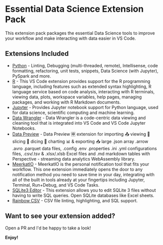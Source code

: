 # Essential Data Science Extension Pack

This extension pack packages the essential Data Science tools to improve your workflow and make interacting with data easier in VS Code.

## Extensions Included

* [Python](https://marketplace.visualstudio.com/items?itemName=ms-python.python) - Linting, Debugging (multi-threaded, remote), Intellisense, code formatting, refactoring, unit tests, snippets, Data Science (with Jupyter), PySpark and more.
* [R](https://marketplace.visualstudio.com/items?itemName=REditorSupport.r) - This VS Code extension provides support for the R programming language, including features such as extended syntax highlighting, R language service based on code analysis, interacting with R terminals, viewing data, plots, workspace variables, help pages, managing packages, and working with R Markdown documents.
* [Jupyter](https://marketplace.visualstudio.com/items?itemName=ms-toolsai.jupyter) - Provides Jupyter notebook support for Python language, used for data science, scientific computing and machine learning.
* [Data Wrangler](https://marketplace.visualstudio.com/items?itemName=ms-toolsai.datawrangler) - Data Wrangler is a code-centric data viewing and cleaning tool that is integrated into VS Code and VS Code Jupyter Notebooks.
* [Data Preview](https://marketplace.visualstudio.com/items?itemName=RandomFractalsInc.vscode-data-preview) - Data Preview 🈸 extension for importing 📤 viewing 🔎 slicing 🔪 dicing 🎲 charting 📊 & exporting 📥 large .json array .arrow .avro .parquet data files, .config .env .properties .ini .yml configurations files, .csv/.tsv & .xlsx/.xlsb Excel files and .md markdown tables with Perspective - streaming data analytics WebAssembly library.
* [MeerkatIO](https://marketplace.visualstudio.com/items?itemName=MeerkatIO.meerkatio) - MeerkatIO is the personal notification tool that fits your workflow. This one extension immediately opens the door to any notification method you need to save time in your day, integrating with all of the built in tools already at your fingertips including Jupyter, Terminal, Run+Debug, and VS Code Tasks.
* [SQLite3 Editor](https://marketplace.visualstudio.com/items?itemName=yy0931.vscode-sqlite3-editor) - This extension allows you to edit SQLite 3 files without having to write SQL queries. Open SQLite databases like Excel sheets.
* [Rainbow CSV](https://marketplace.visualstudio.com/items?itemName=mechatroner.rainbow-csv) - CSV file linting, highlighting, and SQL support.

## Want to see your extension added?

Open a PR and I'd be happy to take a look!

**Enjoy!**